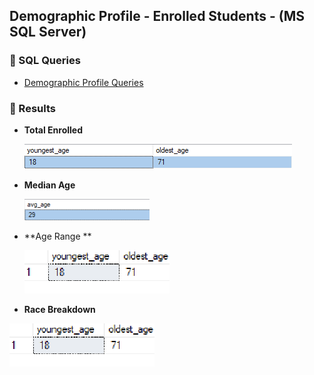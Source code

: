  

## Demographic Profile - Enrolled Students - (MS SQL Server)

### 🔹 SQL Queries 

- [Demographic Profile Queries](/SQL/enrolled_demo_profile.sql)


### 🔹  Results 

 - **Total Enrolled**

    ![Query Output](./images/age_young_old.png)


- **Median Age**

    ![Query Output](./images/age_avg.png)

- **Age Range **

   ![Query Output](./images/demo_age_min_max.png)

- **Race Breakdown**

![Query Output](./images/demo_age_min_max.png)

